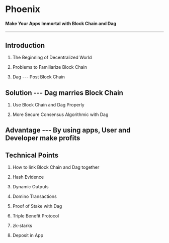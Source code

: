 # Phoenix
#### Make Your Apps Immortal with Block Chain and Dag
-------------------------------------------------------


## Introduction
1. The Beginning of Decentralized World

1. Problems to Familiarize Block Chain

1. Dag --- Post Block Chain


## Solution --- Dag marries Block Chain 
1. Use Block Chain and Dag Properly 

1. More Secure Consensus Algorithmic with Dag


## Advantage --- By using apps, User and Developer make profits


## Technical Points
1. How to link Block Chain and Dag together
  1. Hash Evidence 
  1. Dynamic Outputs
  1. Domino Transactions

1. Proof of Stake with Dag

1. Triple Benefit Protocol

1. zk-starks

1. Deposit in App


